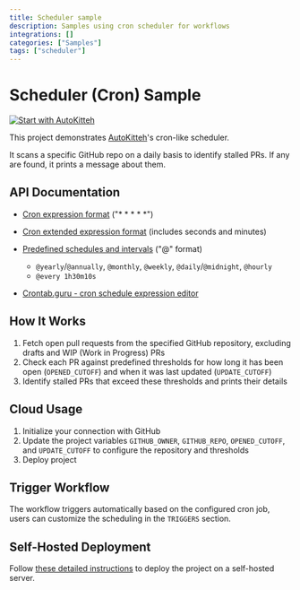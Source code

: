```yaml
---
title: Scheduler sample
description: Samples using cron scheduler for workflows
integrations: []
categories: ["Samples"]
tags: ["scheduler"]
---
```


# Scheduler (Cron) Sample

[![Start with AutoKitteh](https://autokitteh.com/assets/autokitteh-badge.svg)](https://app.autokitteh.cloud/template?template-name=samples/scheduler)

This project demonstrates
[AutoKitteh](https://github.com/autokitteh/autokitteh)'s
cron-like scheduler.

It scans a specific GitHub repo on a daily basis to identify stalled PRs. If
any are found, it prints a message about them.

## API Documentation

- [Cron expression format](https://pkg.go.dev/github.com/robfig/cron/v3#hdr-CRON_Expression_Format)
  ("\* \* \* \* \*")

- [Cron extended expression format](https://pkg.go.dev/github.com/robfig/cron/v3#hdr-Alternative_Formats)
  (includes seconds and minutes)

- [Predefined schedules and intervals](https://pkg.go.dev/github.com/robfig/cron#hdr-Predefined_schedules)
  ("@" format)

  - `@yearly`/`@annually`, `@monthly`, `@weekly`, `@daily`/`@midnight`, `@hourly`
  - `@every 1h30m10s`

- [Crontab.guru - cron schedule expression editor](https://crontab.guru/)

## How It Works

1. Fetch open pull requests from the specified GitHub repository, excluding drafts and WIP (Work in Progress) PRs
2. Check each PR against predefined thresholds for how long it has been open (`OPENED_CUTOFF`) and when it was last updated (`UPDATE_CUTOFF`)
3. Identify stalled PRs that exceed these thresholds and prints their details

## Cloud Usage

1.  Initialize your connection with GitHub
2.  Update the project variables `GITHUB_OWNER`, `GITHUB_REPO`, `OPENED_CUTOFF`, and `UPDATE_CUTOFF` to configure the repository and thresholds
3.  Deploy project

## Trigger Workflow

The workflow triggers automatically based on the configured cron job, users can customize the scheduling in the `TRIGGERS` section.

## Self-Hosted Deployment

Follow [these detailed instructions](https://docs.autokitteh.com/get_started/deployment) to deploy the project on a self-hosted server.
